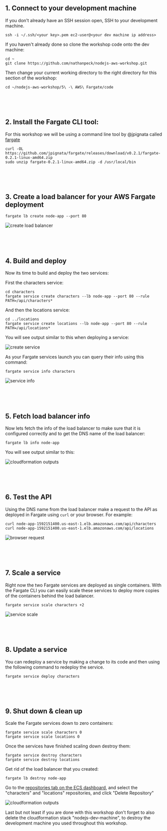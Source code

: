 ## 1. Connect to your development machine

If you don't already have an SSH session open, SSH to your development machine.

```
ssh -i ~/.ssh/<your key>.pem ec2-user@<your dev machine ip address>
```

If you haven't already done so clone the workshop code onto the dev machine:

```
cd ~
git clone https://github.com/nathanpeck/nodejs-aws-workshop.git
```

Then change your current working directory to the right directory for this section of the workshop:

```
cd ~/nodejs-aws-workshop/5\ -\ AWS\ Fargate/code
```

&nbsp;

&nbsp;

## 2. Install the Fargate CLI tool:

For this workshop we will be using a command line tool by @jpignata called [fargate](http://somanymachines.com/fargate/)

```
curl -OL https://github.com/jpignata/fargate/releases/download/v0.2.1/fargate-0.2.1-linux-amd64.zip
sudo unzip fargate-0.2.1-linux-amd64.zip -d /usr/local/bin
```

&nbsp;

&nbsp;

## 3. Create a load balancer for your AWS Fargate deployment

```
fargate lb create node-app --port 80
```

![create load balancer](images/create-load-balancer.png)

&nbsp;

&nbsp;

## 4. Build and deploy

Now its time to build and deploy the two services:

First the characters service:

```
cd characters
fargate service create characters --lb node-app --port 80 --rule PATH=/api/characters*
```

And then the locations service:

```
cd ../locations
fargate service create locations --lb node-app --port 80 --rule PATH=/api/locations*
```

You will see output similar to this when deploying a service:

![create service](images/create-service.png)

As your Fargate services launch you can query their info using this command:

```
fargate service info characters
```

![service info](images/service-info.png)

&nbsp;

&nbsp;

## 5. Fetch load balancer info

Now lets fetch the info of the load balancer to make sure that it is configured correctly and to get the DNS name of the load balancer:

```
fargate lb info node-app
```

You will see output similar to this: 

![cloudformation outputs](images/load-balancer-info.png)

&nbsp;

&nbsp;

## 6. Test the API

Using the DNS name from the load balancer make a request to the API as deployed in Fargate using `curl` or your browser. For example:

```
curl node-app-1592151400.us-east-1.elb.amazonaws.com/api/characters
curl node-app-1592151400.us-east-1.elb.amazonaws.com/api/locations
```

![browser request](images/browser-request.png)

&nbsp;

&nbsp;

## 7. Scale a service

Right now the two Fargate services are deployed as single containers. With the Fargate CLI you can easily scale these services to deploy more copies of the containers behind the load balancer.

```
fargate service scale characters +2
```

![service scale](images/service-scale.png)

&nbsp;

&nbsp;

## 8. Update a service

You can redeploy a service by making a change to its code and then using the following command to redeploy the service.

```
fargate service deploy characters
```

&nbsp;

&nbsp;

## 9. Shut down & clean up

Scale the Fargate services down to zero containers:

```
fargate service scale characters 0
fargate service scale locations 0
```

Once the services have finished scaling down destroy them:

```
fargate service destroy characters
fargate service destroy locations
```

Get rid of the load balancer that you created:

```
fargate lb destroy node-app
```

Go to the [repositories tab on the ECS dashboard](https://us-east-1.console.aws.amazon.com/ecs/home?region=us-east-1#/repositories), and select the "characters" and "locations" repositories, and click "Delete Repository"

![cloudformation outputs](images/delete-repository.png)

Last but not least if you are done with this workshop don't forget to also delete the cloudformation stack "nodejs-dev-machine", to destroy the development machine you used throughout this workshop.
